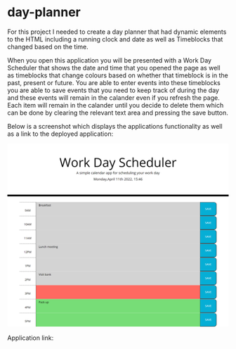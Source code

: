 # day-planner
For this project I needed to create a day planner that had dynamic elements to the HTML including a running clock and date as well as Timeblocks that changed based on the time.

When you open this application you will be presented with a Work Day Scheduler that shows the date and time that you opened the page as well as timeblocks that change colours based on whether that timeblock is in the past, present or future. You are able to enter events into these timeblocks you are able to save events that you need to keep track of during the day and these events will remain in the calander even if you refresh the page. Each item will remain in the calander until you decide to delete them which can be done by clearing the relevant text area and pressing the save button. 

Below is a screenshot which displays the applications functionality as well as a link to the deployed application:

![day planner](./assets/day-planner.png)

Application link: